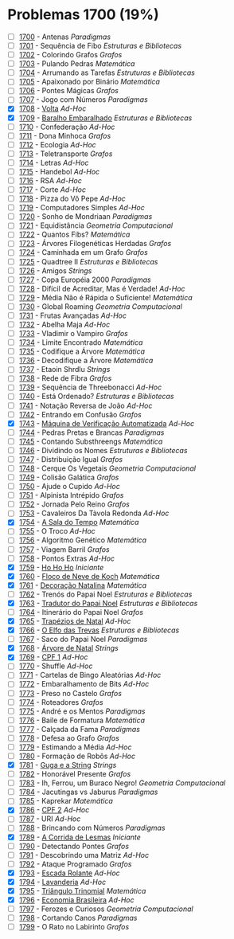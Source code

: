# Problemas 1700 (19%)

- [ ]  [1700](https://www.beecrowd.com.br/judge/pt/problems/view/1700) - Antenas *Paradigmas*
- [ ]  [1701](https://www.beecrowd.com.br/judge/pt/problems/view/1701) - Sequência de Fibo *Estruturas e Bibliotecas*
- [ ]  [1702](https://www.beecrowd.com.br/judge/pt/problems/view/1702) - Colorindo Grafos *Grafos*
- [ ]  [1703](https://www.beecrowd.com.br/judge/pt/problems/view/1703) - Pulando Pedras *Matemática*
- [ ]  [1704](https://www.beecrowd.com.br/judge/pt/problems/view/1704) - Arrumando as Tarefas *Estruturas e Bibliotecas*
- [ ]  [1705](https://www.beecrowd.com.br/judge/pt/problems/view/1705) - Apaixonado por Binário *Matemática*
- [ ]  [1706](https://www.beecrowd.com.br/judge/pt/problems/view/1706) - Pontes Mágicas *Grafos*
- [ ]  [1707](https://www.beecrowd.com.br/judge/pt/problems/view/1707) - Jogo com Números *Paradigmas*
- [x]  [1708](https://www.beecrowd.com.br/judge/pt/problems/view/1708) - [Volta](https://github.com/potigol/beecrowd/blob/master/src/1700/1708.poti) *Ad-Hoc*
- [x]  [1709](https://www.beecrowd.com.br/judge/pt/problems/view/1709) - [Baralho Embaralhado](https://github.com/potigol/beecrowd/blob/master/src/1700/1709.poti) *Estruturas e Bibliotecas*
- [ ]  [1710](https://www.beecrowd.com.br/judge/pt/problems/view/1710) - Confederação *Ad-Hoc*
- [ ]  [1711](https://www.beecrowd.com.br/judge/pt/problems/view/1711) - Dona Minhoca *Grafos*
- [ ]  [1712](https://www.beecrowd.com.br/judge/pt/problems/view/1712) - Ecologia *Ad-Hoc*
- [ ]  [1713](https://www.beecrowd.com.br/judge/pt/problems/view/1713) - Teletransporte *Grafos*
- [ ]  [1714](https://www.beecrowd.com.br/judge/pt/problems/view/1714) - Letras *Ad-Hoc*
- [ ]  [1715](https://www.beecrowd.com.br/judge/pt/problems/view/1715) - Handebol *Ad-Hoc*
- [ ]  [1716](https://www.beecrowd.com.br/judge/pt/problems/view/1716) - RSA *Ad-Hoc*
- [ ]  [1717](https://www.beecrowd.com.br/judge/pt/problems/view/1717) - Corte *Ad-Hoc*
- [ ]  [1718](https://www.beecrowd.com.br/judge/pt/problems/view/1718) - Pizza do Vô Pepe *Ad-Hoc*
- [ ]  [1719](https://www.beecrowd.com.br/judge/pt/problems/view/1719) - Computadores Simples *Ad-Hoc*
- [ ]  [1720](https://www.beecrowd.com.br/judge/pt/problems/view/1720) - Sonho de Mondriaan *Paradigmas*
- [ ]  [1721](https://www.beecrowd.com.br/judge/pt/problems/view/1721) - Equidistância *Geometria Computacional*
- [ ]  [1722](https://www.beecrowd.com.br/judge/pt/problems/view/1722) - Quantos Fibs? *Matemática*
- [ ]  [1723](https://www.beecrowd.com.br/judge/pt/problems/view/1723) - Árvores Filogenéticas Herdadas *Grafos*
- [ ]  [1724](https://www.beecrowd.com.br/judge/pt/problems/view/1724) - Caminhada em um Grafo *Grafos*
- [ ]  [1725](https://www.beecrowd.com.br/judge/pt/problems/view/1725) - Quadtree II *Estruturas e Bibliotecas*
- [ ]  [1726](https://www.beecrowd.com.br/judge/pt/problems/view/1726) - Amigos *Strings*
- [ ]  [1727](https://www.beecrowd.com.br/judge/pt/problems/view/1727) - Copa Européia 2000 *Paradigmas*
- [ ]  [1728](https://www.beecrowd.com.br/judge/pt/problems/view/1728) - Difícil de Acreditar, Mas é Verdade! *Ad-Hoc*
- [ ]  [1729](https://www.beecrowd.com.br/judge/pt/problems/view/1729) - Média Não é Rápida o Suficiente! *Matemática*
- [ ]  [1730](https://www.beecrowd.com.br/judge/pt/problems/view/1730) - Global Roaming *Geometria Computacional*
- [ ]  [1731](https://www.beecrowd.com.br/judge/pt/problems/view/1731) - Frutas Avançadas *Ad-Hoc*
- [ ]  [1732](https://www.beecrowd.com.br/judge/pt/problems/view/1732) - Abelha Maja *Ad-Hoc*
- [ ]  [1733](https://www.beecrowd.com.br/judge/pt/problems/view/1733) - Vladimir o Vampiro *Grafos*
- [ ]  [1734](https://www.beecrowd.com.br/judge/pt/problems/view/1734) - Limite Encontrado *Matemática*
- [ ]  [1735](https://www.beecrowd.com.br/judge/pt/problems/view/1735) - Codifique a Árvore *Matemática*
- [ ]  [1736](https://www.beecrowd.com.br/judge/pt/problems/view/1736) - Decodifique a Árvore *Matemática*
- [ ]  [1737](https://www.beecrowd.com.br/judge/pt/problems/view/1737) - Etaoin Shrdlu *Strings*
- [ ]  [1738](https://www.beecrowd.com.br/judge/pt/problems/view/1738) - Rede de Fibra *Grafos*
- [ ]  [1739](https://www.beecrowd.com.br/judge/pt/problems/view/1739) - Sequência de Threebonacci *Ad-Hoc*
- [ ]  [1740](https://www.beecrowd.com.br/judge/pt/problems/view/1740) - Está Ordenado? *Estruturas e Bibliotecas*
- [ ]  [1741](https://www.beecrowd.com.br/judge/pt/problems/view/1741) - Notação Reversa de João *Ad-Hoc*
- [ ]  [1742](https://www.beecrowd.com.br/judge/pt/problems/view/1742) - Entrando em Confusão *Grafos*
- [x]  [1743](https://www.beecrowd.com.br/judge/pt/problems/view/1743) - [Máquina de Verificação Automatizada](https://github.com/potigol/beecrowd/blob/master/src/1700/1743.poti) *Ad-Hoc*
- [ ]  [1744](https://www.beecrowd.com.br/judge/pt/problems/view/1744) - Pedras Pretas e Brancas *Paradigmas*
- [ ]  [1745](https://www.beecrowd.com.br/judge/pt/problems/view/1745) - Contando Substhreengs *Matemática*
- [ ]  [1746](https://www.beecrowd.com.br/judge/pt/problems/view/1746) - Dividindo os Nomes *Estruturas e Bibliotecas*
- [ ]  [1747](https://www.beecrowd.com.br/judge/pt/problems/view/1747) - Distribuição Igual *Grafos*
- [ ]  [1748](https://www.beecrowd.com.br/judge/pt/problems/view/1748) - Cerque Os Vegetais *Geometria Computacional*
- [ ]  [1749](https://www.beecrowd.com.br/judge/pt/problems/view/1749) - Colisão Galática *Grafos*
- [ ]  [1750](https://www.beecrowd.com.br/judge/pt/problems/view/1750) - Ajude o Cupido *Ad-Hoc*
- [ ]  [1751](https://www.beecrowd.com.br/judge/pt/problems/view/1751) - Alpinista Intrépido *Grafos*
- [ ]  [1752](https://www.beecrowd.com.br/judge/pt/problems/view/1752) - Jornada Pelo Reino *Grafos*
- [ ]  [1753](https://www.beecrowd.com.br/judge/pt/problems/view/1753) - Cavaleiros Da Tàvola Redonda *Ad-Hoc*
- [x]  [1754](https://www.beecrowd.com.br/judge/pt/problems/view/1754) - [A Sala do Tempo](https://github.com/potigol/beecrowd/blob/master/src/1700/1754.poti) *Matemática*
- [ ]  [1755](https://www.beecrowd.com.br/judge/pt/problems/view/1755) - O Troco *Ad-Hoc*
- [ ]  [1756](https://www.beecrowd.com.br/judge/pt/problems/view/1756) - Algoritmo Genético *Matemática*
- [ ]  [1757](https://www.beecrowd.com.br/judge/pt/problems/view/1757) - Viagem Barril *Grafos*
- [ ]  [1758](https://www.beecrowd.com.br/judge/pt/problems/view/1758) - Pontos Extras *Ad-Hoc*
- [x]  [1759](https://www.beecrowd.com.br/judge/pt/problems/view/1759) - [Ho Ho Ho](https://github.com/potigol/beecrowd/blob/master/src/1700/1759.poti) *Iniciante*
- [x]  [1760](https://www.beecrowd.com.br/judge/pt/problems/view/1760) - [Floco de Neve de Koch](https://github.com/potigol/beecrowd/blob/master/src/1700/1760.poti) *Matemática*
- [x]  [1761](https://www.beecrowd.com.br/judge/pt/problems/view/1761) - [Decoração Natalina](https://github.com/potigol/beecrowd/blob/master/src/1700/1761.poti) *Matemática*
- [ ]  [1762](https://www.beecrowd.com.br/judge/pt/problems/view/1762) - Trenós do Papai Noel *Estruturas e Bibliotecas*
- [x]  [1763](https://www.beecrowd.com.br/judge/pt/problems/view/1763) - [Tradutor do Papai Noel](https://github.com/potigol/beecrowd/blob/master/src/1700/1763.poti) *Estruturas e Bibliotecas*
- [ ]  [1764](https://www.beecrowd.com.br/judge/pt/problems/view/1764) - Itinerário do Papai Noel *Grafos*
- [x]  [1765](https://www.beecrowd.com.br/judge/pt/problems/view/1765) - [Trapézios de Natal](https://github.com/potigol/beecrowd/blob/master/src/1700/1765.poti) *Ad-Hoc*
- [x]  [1766](https://www.beecrowd.com.br/judge/pt/problems/view/1766) - [O Elfo das Trevas](https://github.com/potigol/beecrowd/blob/master/src/1700/1766.poti) *Estruturas e Bibliotecas*
- [ ]  [1767](https://www.beecrowd.com.br/judge/pt/problems/view/1767) - Saco do Papai Noel *Paradigmas*
- [x]  [1768](https://www.beecrowd.com.br/judge/pt/problems/view/1768) - [Árvore de Natal](https://github.com/potigol/beecrowd/blob/master/src/1700/1768.poti) *Strings*
- [x]  [1769](https://www.beecrowd.com.br/judge/pt/problems/view/1769) - [CPF 1](https://github.com/potigol/beecrowd/blob/master/src/1700/1769.poti) *Ad-Hoc*
- [ ]  [1770](https://www.beecrowd.com.br/judge/pt/problems/view/1770) - Shuffle *Ad-Hoc*
- [ ]  [1771](https://www.beecrowd.com.br/judge/pt/problems/view/1771) - Cartelas de Bingo Aleatórias *Ad-Hoc*
- [ ]  [1772](https://www.beecrowd.com.br/judge/pt/problems/view/1772) - Embaralhamento de Bits *Ad-Hoc*
- [ ]  [1773](https://www.beecrowd.com.br/judge/pt/problems/view/1773) - Preso no Castelo *Grafos*
- [ ]  [1774](https://www.beecrowd.com.br/judge/pt/problems/view/1774) - Roteadores *Grafos*
- [ ]  [1775](https://www.beecrowd.com.br/judge/pt/problems/view/1775) - André e os Mentos *Paradigmas*
- [ ]  [1776](https://www.beecrowd.com.br/judge/pt/problems/view/1776) - Baile de Formatura *Matemática*
- [ ]  [1777](https://www.beecrowd.com.br/judge/pt/problems/view/1777) - Calçada da Fama *Paradigmas*
- [ ]  [1778](https://www.beecrowd.com.br/judge/pt/problems/view/1778) - Defesa ao Grafo *Grafos*
- [ ]  [1779](https://www.beecrowd.com.br/judge/pt/problems/view/1779) - Estimando a Média *Ad-Hoc*
- [ ]  [1780](https://www.beecrowd.com.br/judge/pt/problems/view/1780) - Formação de Robôs *Ad-Hoc*
- [x]  [1781](https://www.beecrowd.com.br/judge/pt/problems/view/1781) - [Guga e a String](https://github.com/potigol/beecrowd/blob/master/src/1700/1781.poti) *Strings*
- [ ]  [1782](https://www.beecrowd.com.br/judge/pt/problems/view/1782) - Honorável Presente *Grafos*
- [ ]  [1783](https://www.beecrowd.com.br/judge/pt/problems/view/1783) - Ih, Ferrou, um Buraco Negro! *Geometria Computacional*
- [ ]  [1784](https://www.beecrowd.com.br/judge/pt/problems/view/1784) - Jacutingas vs Jaburus *Paradigmas*
- [ ]  [1785](https://www.beecrowd.com.br/judge/pt/problems/view/1785) - Kaprekar *Matemática*
- [x]  [1786](https://www.beecrowd.com.br/judge/pt/problems/view/1786) - [CPF 2](https://github.com/potigol/beecrowd/blob/master/src/1700/1786.poti) *Ad-Hoc*
- [ ]  [1787](https://www.beecrowd.com.br/judge/pt/problems/view/1787) - URI *Ad-Hoc*
- [ ]  [1788](https://www.beecrowd.com.br/judge/pt/problems/view/1788) - Brincando com Números *Paradigmas*
- [x]  [1789](https://www.beecrowd.com.br/judge/pt/problems/view/1789) - [A Corrida de Lesmas](https://github.com/potigol/beecrowd/blob/master/src/1700/1789.poti) *Iniciante*
- [ ]  [1790](https://www.beecrowd.com.br/judge/pt/problems/view/1790) - Detectando Pontes *Grafos*
- [ ]  [1791](https://www.beecrowd.com.br/judge/pt/problems/view/1791) - Descobrindo uma Matriz *Ad-Hoc*
- [ ]  [1792](https://www.beecrowd.com.br/judge/pt/problems/view/1792) - Ataque Programado *Grafos*
- [x]  [1793](https://www.beecrowd.com.br/judge/pt/problems/view/1793) - [Escada Rolante](https://github.com/potigol/beecrowd/blob/master/src/1700/1793.poti) *Ad-Hoc*
- [x]  [1794](https://www.beecrowd.com.br/judge/pt/problems/view/1794) - [Lavanderia](https://github.com/potigol/beecrowd/blob/master/src/1700/1794.poti) *Ad-Hoc*
- [x]  [1795](https://www.beecrowd.com.br/judge/pt/problems/view/1795) - [Triângulo Trinomial](https://github.com/potigol/beecrowd/blob/master/src/1700/1795.poti) *Matemática*
- [x]  [1796](https://www.beecrowd.com.br/judge/pt/problems/view/1796) - [Economia Brasileira](https://github.com/potigol/beecrowd/blob/master/src/1700/1796.poti) *Ad-Hoc*
- [ ]  [1797](https://www.beecrowd.com.br/judge/pt/problems/view/1797) - Ferozes e Curiosos *Geometria Computacional*
- [ ]  [1798](https://www.beecrowd.com.br/judge/pt/problems/view/1798) - Cortando Canos *Paradigmas*
- [ ]  [1799](https://www.beecrowd.com.br/judge/pt/problems/view/1799) - O Rato no Labirinto *Grafos*
